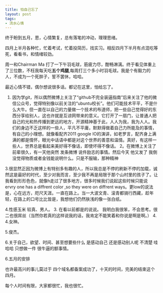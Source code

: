 ```yaml
--- 
title: 怕自己忘了
layout: post
tags:
- 流水心情
---
```


   终于盼到五月，恩，心情繁复，总有落笔的冲动，理理思绪。

   四月上半月各种忙，忙着考试，忙着投简历，找实习。相反四月下半月有点混吃等死，看看书，和情绪较劲。

   周一和Chairman Ma 打了一下午羽毛球，筋疲力尽，酣畅淋漓。终于看见体重上了三位数，不枉我每天吃**五个鸡腿**,每周打三个多小时羽毛球。我是个有毅力的人，不成为一个死胖子，誓不罢休，哈哈。

   最近心情不错，偶尔想说很多话。都记在这里，怕给忘了。
   1. 因为学git，所以偶然微博上关注了“github不完全装逼指南”后来关注了他的微信公众号，觉得特别像以前关注的“ubuntu校长”。他们可能技术平平，不是什么大牛。但一直在以自己的力量做一个技术的布道师，把一些自己觉得好的东西分享给别人，这也许就是互谅网带来的意义。它打开了一扇门，让普通人把自己的光和热传播到更远的地方，开源精神基于此，人人为我，我为人人。我们的身边不乏这样的一些人，平凡不平庸，默默得做着自己力所能及的事情，有自己的小理想。就像看配齐2011 google IO的演讲，如老罗言，配齐身上满满的都是情怀，眼光中话语中都是对这个世界的善意和温情。真好，有这样一些人，世界总是看起来美好得不像话，即使坏得不像话。
   2。在微博上关注了前辈很久，有一天他突然 发条微博 说件励志的事情。然后今天 他又发了 我倒没觉得物质或者金钱能说明什么。只是不服输，那种精神

   3.很显然正因为微博上有特别多有趣的人，所以我总是不停的刷新不停的加载，诚然这是最好的时代，至少对我而言，至少我不再是局限于那个山村里的孩子了。让我看到形形色色，就像h走过了很多地方，很多时候我们说起这些时候只能说 ervry one has a diffrent color ,so they were on diffrent ways。更low的说法是，心在远方，咫尺天涯。一直在路上。当一大波文青、滚青都骑行西藏，趁年轻，在路上的口号比比皆是，我想他们仍然肤浅的像一张白纸。

   4.性感玉米 较真、男人。
   3. 在看以前都是的说说。 我明白我很笨，不会思考。很二也很屌丝（当然你若真的这样说我的话，我肯定不能笑着和你说是啊是啊。）
   4. 
   4.女神。

   5.俊杰。

   6.关于自己，欲望、时间、甚至想要些什么 是感动自己 还是感动别人呢 不清楚 哇哈哈 只想做一件 很牛逼的额事情。

   6.五月的安排


也许最高兴的事儿莫过于 四个域名都备案成功了，十天的时间，完美的结束这个四月。


每个人时间有限，大家都很忙，我也很忙。